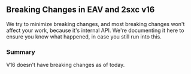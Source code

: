 
## Breaking Changes in EAV and 2sxc v16

We try to minimize breaking changes, and most breaking changes won't affect your work, because it's internal API.
We're documenting it here to ensure you know what happened, in case you still run into this.

### Summary

V16 doesn't have breaking changes as of today.
